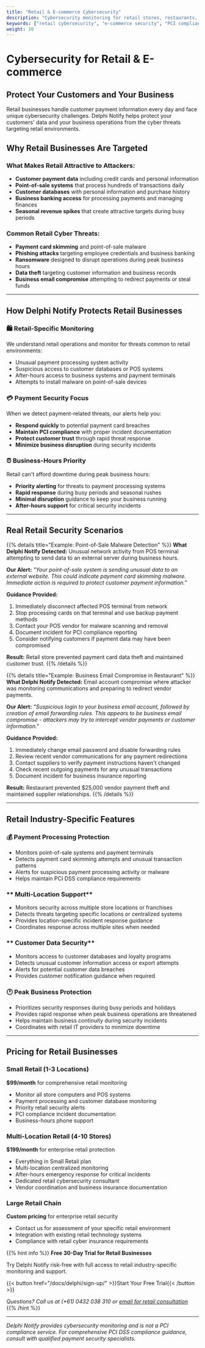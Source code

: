 ```yaml
---
title: "Retail & E-commerce Cybersecurity"
description: "Cybersecurity monitoring for retail stores, restaurants, and e-commerce businesses. Protect customer payments and business operations."
keywords: ["retail cybersecurity", "e-commerce security", "PCI compliance", "point of sale security", "restaurant security"]
weight: 30
---
```


# Cybersecurity for Retail & E-commerce

## **Protect Your Customers and Your Business**

Retail businesses handle customer payment information every day and face unique cybersecurity challenges. Delphi Notify helps protect your customers' data and your business operations from the cyber threats targeting retail environments.

## **Why Retail Businesses Are Targeted**

### **What Makes Retail Attractive to Attackers:**
- **Customer payment data** including credit cards and personal information
- **Point-of-sale systems** that process hundreds of transactions daily
- **Customer databases** with personal information and purchase history
- **Business banking access** for processing payments and managing finances
- **Seasonal revenue spikes** that create attractive targets during busy periods

### **Common Retail Cyber Threats:**
- **Payment card skimming** and point-of-sale malware
- **Phishing attacks** targeting employee credentials and business banking
- **Ransomware** designed to disrupt operations during peak business hours
- **Data theft** targeting customer information and business records
- **Business email compromise** attempting to redirect payments or steal funds

---

## **How Delphi Notify Protects Retail Businesses**

### **🛍️ Retail-Specific Monitoring**
We understand retail operations and monitor for threats common to retail environments:
- Unusual payment processing system activity
- Suspicious access to customer databases or POS systems
- After-hours access to business systems and payment terminals
- Attempts to install malware on point-of-sale devices

### **💳 Payment Security Focus**
When we detect payment-related threats, our alerts help you:
- **Respond quickly** to potential payment card breaches
- **Maintain PCI compliance** with proper incident documentation
- **Protect customer trust** through rapid threat response
- **Minimize business disruption** during security incidents

### **⏰ Business-Hours Priority**
Retail can't afford downtime during peak business hours:
- **Priority alerting** for threats to payment processing systems
- **Rapid response** during busy periods and seasonal rushes
- **Minimal disruption** guidance to keep your business running
- **After-hours support** for critical security incidents

---

## **Real Retail Security Scenarios**

{{% details title="Example: Point-of-Sale Malware Detection" %}}
**What Delphi Notify Detected:** Unusual network activity from POS terminal attempting to send data to an external server during business hours.

**Our Alert:** *"Your point-of-sale system is sending unusual data to an external website. This could indicate payment card skimming malware. Immediate action is required to protect customer payment information."*

**Guidance Provided:**
1. Immediately disconnect affected POS terminal from network
2. Stop processing cards on that terminal and use backup payment methods
3. Contact your POS vendor for malware scanning and removal
4. Document incident for PCI compliance reporting
5. Consider notifying customers if payment data may have been compromised

**Result:** Retail store prevented payment card data theft and maintained customer trust.
{{% /details %}}

{{% details title="Example: Business Email Compromise in Restaurant" %}}
**What Delphi Notify Detected:** Email account compromise where attacker was monitoring communications and preparing to redirect vendor payments.

**Our Alert:** *"Suspicious login to your business email account, followed by creation of email forwarding rules. This appears to be business email compromise - attackers may try to intercept vendor payments or customer information."*

**Guidance Provided:**
1. Immediately change email password and disable forwarding rules
2. Review recent vendor communications for any payment redirections
3. Contact suppliers to verify payment instructions haven't changed
4. Check recent outgoing payments for any unusual transactions
5. Document incident for business insurance reporting

**Result:** Restaurant prevented $25,000 vendor payment theft and maintained supplier relationships.
{{% /details %}}

---

## **Retail Industry-Specific Features**

### **💰 Payment Processing Protection**
- Monitors point-of-sale systems and payment terminals
- Detects payment card skimming attempts and unusual transaction patterns
- Alerts for suspicious payment processing activity or malware
- Helps maintain PCI DSS compliance requirements

### ** Multi-Location Support**
- Monitors security across multiple store locations or franchises
- Detects threats targeting specific locations or centralized systems
- Provides location-specific incident response guidance
- Coordinates response across multiple sites when needed

### ** Customer Data Security**
- Monitors access to customer databases and loyalty programs
- Detects unusual customer information access or export attempts
- Alerts for potential customer data breaches
- Provides customer notification guidance when required

### **🕐 Peak Business Protection**
- Prioritizes security responses during busy periods and holidays
- Provides rapid response when peak business operations are threatened
- Helps maintain business continuity during security incidents
- Coordinates with retail IT providers to minimize downtime

---

## **Pricing for Retail Businesses**

### **Small Retail (1-3 Locations)**
**$99/month** for comprehensive retail monitoring
- Monitor all store computers and POS systems
- Payment processing and customer database monitoring
- Priority retail security alerts
- PCI compliance incident documentation
- Business-hours phone support

### **Multi-Location Retail (4-10 Stores)**
**$199/month** for enterprise retail protection
- Everything in Small Retail plan
- Multi-location centralized monitoring
- After-hours emergency response for critical incidents
- Dedicated retail cybersecurity consultant
- Vendor coordination and business insurance documentation

### **Large Retail Chain**
**Custom pricing** for enterprise retail security
- Contact us for assessment of your specific retail environment
- Integration with existing retail technology systems
- Compliance with retail cyber insurance requirements

{{% hint info %}}
**Free 30-Day Trial for Retail Businesses**

Try Delphi Notify risk-free with full access to retail industry-specific monitoring and support.

{{< button href="/docs/delphi/sign-up/" >}}Start Your Free Trial{{< /button >}}

*Questions? Call us at (+61) 0432 038 310 or [email for retail consultation](mailto:main@cybermonkey.net.au?subject=Retail%20Cybersecurity%20Consultation&body=Hi!%20I'm%20interested%20in%20Delphi%20Notify%20for%20our%20retail%20business.%0A%0ABusiness%20details:%0A-%20Type%20of%20retail%20business:%0A-%20Number%20of%20locations:%0A-%20POS%20system%20used:%0A-%20Number%20of%20employees:%0A-%20Specific%20security%20concerns:%0A%0APlease%20contact%20me%20to%20discuss%20our%20needs.)*
{{% /hint %}}

---

*Delphi Notify provides cybersecurity monitoring and is not a PCI compliance service. For comprehensive PCI DSS compliance guidance, consult with qualified payment security specialists.*